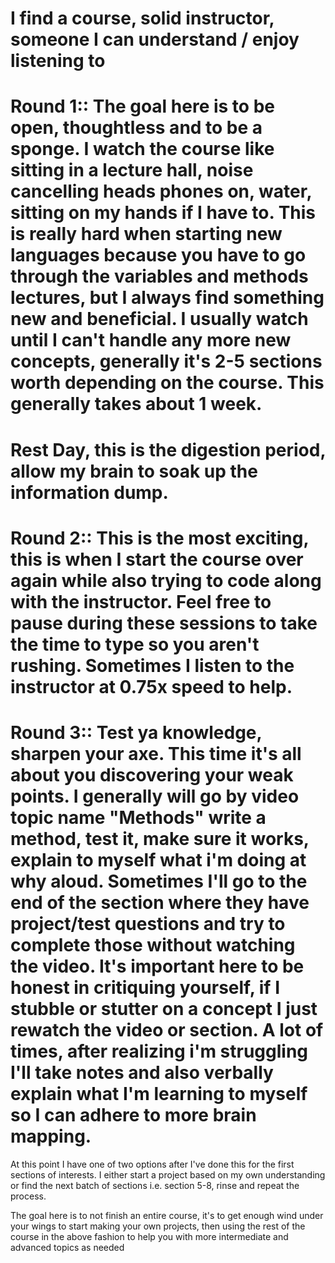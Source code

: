 # I find a course, solid instructor, someone I can understand / enjoy listening to
 
 # Round 1:: The goal here is to be open, thoughtless and to be a sponge. I watch the course like sitting in a lecture hall, noise cancelling heads phones on, water, sitting on my hands if I have to. This is really hard when starting new languages because you have to go through the variables and methods lectures, but I always find something new and beneficial. I usually watch until I can't handle any more new concepts, generally it's 2-5 sections worth depending on the course. This generally takes about 1 week.

# Rest Day, this is the digestion period, allow my brain to soak up the information dump.

# Round 2:: This is the most exciting, this is when I start the course over again while also trying to code along with the instructor. Feel free to pause during these sessions to take the time to type so you aren't rushing. Sometimes I listen to the instructor at 0.75x speed to help.

# Round 3:: Test ya knowledge, sharpen your axe. This time it's all about you discovering your weak points. I generally will go by video topic name "Methods" write a method, test it, make sure it works, explain to myself what i'm doing at why aloud. Sometimes I'll go to the end of the section where they have project/test questions and try to complete those without watching the video. It's important here to be honest in critiquing yourself, if I stubble or stutter on a concept I just rewatch the video or section. A lot of times, after realizing i'm struggling I'll take notes and also verbally explain what I'm learning to myself so I can adhere to more brain mapping.


At this point I have one of two options after I've done this for the first sections of interests. I either start a project based on my own understanding or find the next batch of sections i.e. section 5-8, rinse and repeat the process. 

The goal here is to not finish an entire course, it's to get enough wind under your wings to start making your own projects, then using the rest of the course in the above fashion to help you with more intermediate and advanced topics as needed 